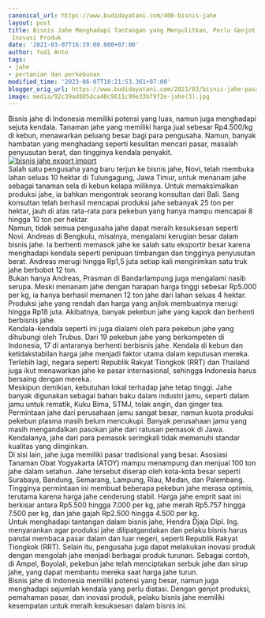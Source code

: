 ```yaml
---
canonical_url: https://www.budidayatani.com/400-bisnis-jahe
layout: post
title: Bisnis Jahe Menghadapi Tantangan yang Menyulitkan, Perlu Genjot Produksi dan
 Inovasi Produk
date: '2021-03-07T16:29:00.000+07:00'
author: Yudi Anto
tags:
- jahe
- pertanian dan perkebunan
modified_time: '2023-06-07T18:21:53.361+07:00'
blogger_orig_url: https://www.budidayatani.com/2021/03/bisnis-jahe-pasar-terbentang-sejuta.html
image: media/92c39ad885dca48c9611c99e33bf9f2e-jahe(3).jpg
---
```

Bisnis jahe di Indonesia memiliki potensi yang luas, namun juga menghadapi sejuta kendala. Tanaman jahe yang memiliki harga jual sebesar Rp4.500/kg di kebun, menawarkan peluang besar bagi para pengusaha. Namun, banyak hambatan yang menghadang seperti kesulitan mencari pasar, masalah penyusutan berat, dan tingginya kendala penyakit.[![bisnis jahe export import](https://blogger.googleusercontent.com/img/b/R29vZ2xl/AVvXsEgOezk5K8NS2woBNnagAiCkowiLh_ZNI74ENBdSDgLH_pSnZXYNgzOmSJqFLddpRobpD6vHLoi8mrsT1A8MhWaYLJu0RSpTTv61gSwIR-QIl95XgptopLp2sFZGmPGirgpOfGkQxU-IVQ-vfOdM-TAsCJ90Md9HE7U5c2TY5ERtRpSP8XegI_cc-Ss-4g/w640-h360/jahe(3).jpg)](https://blogger.googleusercontent.com/img/b/R29vZ2xl/AVvXsEgOezk5K8NS2woBNnagAiCkowiLh_ZNI74ENBdSDgLH_pSnZXYNgzOmSJqFLddpRobpD6vHLoi8mrsT1A8MhWaYLJu0RSpTTv61gSwIR-QIl95XgptopLp2sFZGmPGirgpOfGkQxU-IVQ-vfOdM-TAsCJ90Md9HE7U5c2TY5ERtRpSP8XegI_cc-Ss-4g/s2135/jahe(3).jpg)  
Salah satu pengusaha yang baru terjun ke bisnis jahe, Novi, telah membuka lahan seluas 10 hektar di Tulungagung, Jawa Timur, untuk menanam jahe sebagai tanaman sela di kebun kelapa miliknya. Untuk memaksimalkan produksi jahe, ia bahkan mengontrak seorang konsultan dari Bali. Sang konsultan telah berhasil mencapai produksi jahe sebanyak 25 ton per hektar, jauh di atas rata-rata para pekebun yang hanya mampu mencapai 8 hingga 10 ton per hektar.  
Namun, tidak semua pengusaha jahe dapat meraih kesuksesan seperti Novi. Andreas di Bengkulu, misalnya, mengalami kerugian besar dalam bisnis jahe. Ia berhenti memasok jahe ke salah satu eksportir besar karena menghadapi kendala seperti penipuan timbangan dan tingginya penyusutan berat. Andreas merugi hingga Rp1,5 juta setiap kali mengirimkan satu truk jahe berbobot 12 ton.  
Bukan hanya Andreas, Prasman di Bandarlampung juga mengalami nasib serupa. Meski menanam jahe dengan harapan harga tinggi sebesar Rp5.000 per kg, ia hanya berhasil memanen 12 ton jahe dari lahan seluas 4 hektar. Produksi jahe yang rendah dan harga yang anjlok membuatnya merugi hingga Rp18 juta. Akibatnya, banyak pekebun jahe yang kapok dan berhenti berbisnis jahe.  
Kendala-kendala seperti ini juga dialami oleh para pekebun jahe yang dihubungi oleh Trubus. Dari 19 pekebun jahe yang berkompeten di Indonesia, 17 di antaranya berhenti berbisnis jahe. Kendala di kebun dan ketidakstabilan harga jahe menjadi faktor utama dalam keputusan mereka. Terlebih lagi, negara seperti Republik Rakyat Tiongkok (RRT) dan Thailand juga ikut menawarkan jahe ke pasar internasional, sehingga Indonesia harus bersaing dengan mereka.  
Meskipun demikian, kebutuhan lokal terhadap jahe tetap tinggi. Jahe banyak digunakan sebagai bahan baku dalam industri jamu, seperti dalam jamu untuk rematik, Kuku Bima, STMJ, tolak angin, dan ginger tea. Permintaan jahe dari perusahaan jamu sangat besar, namun kuota produksi pekebun plasma masih belum mencukupi. Banyak perusahaan jamu yang masih mengandalkan pasokan jahe dari ratusan pemasok di Jawa. Kendalanya, jahe dari para pemasok seringkali tidak memenuhi standar kualitas yang diinginkan.  
Di sisi lain, jahe juga memiliki pasar tradisional yang besar. Asosiasi Tanaman Obat Yogyakarta (ATOY) mampu menampung dan menjual 100 ton jahe dalam setahun. Jahe tersebut diserap oleh kota-kota besar seperti Surabaya, Bandung, Semarang, Lampung, Riau, Medan, dan Palembang. Tingginya permintaan ini membuat beberapa pekebun jahe merasa optimis, terutama karena harga jahe cenderung stabil. Harga jahe emprit saat ini berkisar antara Rp5.500 hingga 7.000 per kg, jahe merah Rp5.757 hingga 7.500 per kg, dan jahe gajah Rp2.500 hingga 4.500 per kg.  
Untuk menghadapi tantangan dalam bisnis jahe, Hendra Djaja Dipl. Ing. menyarankan agar produksi jahe dilipatgandakan dan pelaku bisnis harus pandai membaca pasar dalam dan luar negeri, seperti Republik Rakyat Tiongkok (RRT). Selain itu, pengusaha juga dapat melakukan inovasi produk dengan mengolah jahe menjadi berbagai produk turunan. Sebagai contoh, di Ampel, Boyolali, pekebun jahe telah menciptakan serbuk jahe dan sirup jahe, yang dapat membantu mereka saat harga jahe turun.  
Bisnis jahe di Indonesia memiliki potensi yang besar, namun juga menghadapi sejumlah kendala yang perlu diatasi. Dengan genjot produksi, pemahaman pasar, dan inovasi produk, pelaku bisnis jahe memiliki kesempatan untuk meraih kesuksesan dalam bisnis ini.